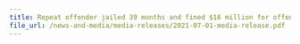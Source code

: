 ```yaml
---
title: Repeat offender jailed 39 months and fined $16 million for offences under Customs Act and Penal Code 
file_url: /news-and-media/media-releases/2021-07-01-media-release.pdf
---
```

